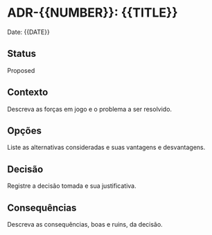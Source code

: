 # ADR-{{NUMBER}}: {{TITLE}}

Date: {{DATE}}

## Status

Proposed

## Contexto

Descreva as forças em jogo e o problema a ser resolvido.

## Opções

Liste as alternativas consideradas e suas vantagens e desvantagens.

## Decisão

Registre a decisão tomada e sua justificativa.

## Consequências

Descreva as consequências, boas e ruins, da decisão.
